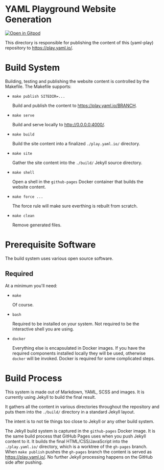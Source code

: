 YAML Playground Website Generation
==================================

[![Open in Gitpod](https://gitpod.io/button/open-in-gitpod.svg)](https://gitpod.io/#https://github.com/yaml/yaml-play/tree/gitpod)

This directory is responsible for publishing the content of this (yaml-play)
repository to <https://play.yaml.io/>.

# Build System

Building, testing and publishing the website content is controlled by the
Makefile.
The Makefile supports:

* `make publish SITEDIR=...`

  Build and publish the content to <https://play.yaml.io/BRANCH>.

* `make serve`

  Build and serve locally to <http://0.0.0.0:4000/>.

* `make build`

  Build the site content into a finalized `./play.yaml.io/` directory.

* `make site`

  Gather the site content into the `./build/` Jekyll source directory.

* `make shell`

  Open a shell in the `github-pages` Docker container that builds the website
  content.

* `make force ...`

  The force rule will make sure everthing is rebuilt from scratch.

* `make clean`

  Remove generated files.

# Prerequisite Software

The build system uses various open source software.

## Required

At a minimum you'll need:

* `make`

  Of course.

* `bash`

  Required to be installed on your system.
  Not required to be the interactive shell you are using.

* `docker`

  Everything else is encapsulated in Docker images.
  If you have the required components installed locally they will be used,
  otherwise `docker` will be invoked.
  Docker is required for some complicated steps.

# Build Process

This system is made out of Markdown, YAML, SCSS and images.
It is currently using Jekyll to build the final result.

It gathers all the content in various directories throughout the repository and
puts them into the `./build/` directory in a standard Jekyll layout.

The intent is to not tie things too close to Jekyll or any other build system.

The Jekyll build system is captured in the `github-pages` Docker image.
It is the same build process that GitHub Pages uses when you push Jekyll
content to it.
It builds the final HTML/CSS/JavaScript into the `./play.yaml.io/` directory,
which is a worktree of the `gh-pages` branch.
When `make publish` pushes the `gh-pages` branch the content is served as
<https://play.yaml.io/>.
No further Jekyll processing happens on the GitHub side after pushing.

